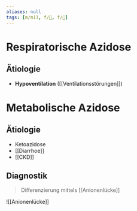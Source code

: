 ```yaml
---
aliases: null
tags: [m/m13, f/🍺, f/🥼]
---
```

# Respiratorische Azidose
## Ätiologie
- **Hypoventilation** ([[Ventilationsstörungen]])

# Metabolische Azidose
## Ätiologie
- Ketoazidose
- [[Diarrhoe]]
- [[CKD]]
## Diagnostik
> Differenzierung mittels [[Anionenlücke]]

![[Anionenlücke]]